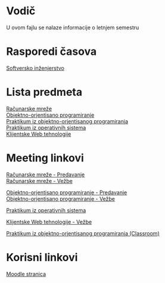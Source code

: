 # Vodič
U ovom fajlu se nalaze informacije o letnjem semestru

# Rasporedi časova
[Softversko inženjerstvo][raspored-si]  

# Lista predmeta
[Računarske mreže][rm]  
[Objektno-orjentisano programiranje][oop]  
[Praktikum iz objektno-orjentisanog programiranja][pioop]  
[Praktikum iz operativnih sistema][pios]  
[Klijentske Web tehnologije][kwt]    

# Meeting linkovi

[Računarske mreže - Predavanje][meeting-rm-p]  
[Računarske mreže - Vežbe][meeting-rm-v]  
  
[Objektno-orjentisano programiranje - Predavanje][meeting-oop-p]  
[Objektno-orjentisano programiranje - Vežbe][meeting-oop-v]  

[Praktikum iz operativnih sistema][meeting-pios]

[Klijentske Web tehnologije - Vežbe][meeting-kwt-v]

[Praktikum iz objektno-orjentisanog programiranja (Classroom)][meeting-pioop]


# Korisni linkovi
[Moodle stranica][moodle stranica]



[//]: # (---------------------------------------------------------)

[//]: # (-------------U ovom delu se nalaze reference-------------)

[//]: # (---------------------------------------------------------)



[//]: # ( Raspored reference )
[raspored-si]: https://github.com/Produktivna-grupa/PMFKG/blob/master/II%20godina/Letnji%20semestar/Raspored/Raspored_casova_SI.ods



[//]: # ( Lista predmeta reference )

[rm]: https://github.com/Produktivna-grupa/PMFKG/blob/master/II%20godina/Letnji%20semestar/RM/Vodi%C4%8D_predmet.md#vodi%C4%8D

[oop]: https://github.com/Produktivna-grupa/PMFKG/blob/master/II%20godina/Letnji%20semestar/BP1/Vodi%C4%8D_predmet.md#vodi%C4%8D

[pioop]: https://github.com/Produktivna-grupa/PMFKG/blob/master/II%20godina/Letnji%20semestar/SPA2/Vodi%C4%8D_predmet.md#vodi%C4%8D

[pios]: https://github.com/Produktivna-grupa/PMFKG/blob/master/II%20godina/Letnji%20semestar/OPM/Vodi%C4%8D_predmet.md#vodi%C4%8D

[kwt]: https://github.com/Produktivna-grupa/PMFKG/blob/master/II%20godina/Letnji%20semestar/VAP/Vodi%C4%8D_predmet.md#vodi%C4%8D



[//]: # ( Meeting reference )

[meeting-rm-p]: http://bbb.pmf.kg.ac.rs/b/mil-6d3-ua2

[meeting-rm-v]: https://imi.pmf.kg.ac.rs/oglasi/14053-racunarske-mreze-i-mrezne-tehnologije-vezbe

[meeting-oop-p]: http://bbb.pmf.kg.ac.rs/b/ana-kff-7tq

[meeting-oop-v]: placeholder

[meeting-pios]: https://imi.pmf.kg.ac.rs/moodle/mod/bigbluebuttonbn/view.php?id=10116

[meeting-kwt-v]: https://imi.pmf.kg.ac.rs/oglasi/14018-klijentske-web-tehnologije-vezbe

[meeting-pioop]: https://imi.pmf.kg.ac.rs/moodle/course/view.php?id=500



[//]: # ( Korisni linkovi reference )

[moodle stranica]: https://imi.pmf.kg.ac.rs/moodle/course/index.php?categoryid=98